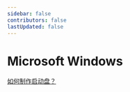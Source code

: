 ```yaml
---
sidebar: false
contributors: false
lastUpdated: false
---
```


# Microsoft Windows

[如何制作启动盘？](./如何制作启动盘？/make_startup_disk.md)

